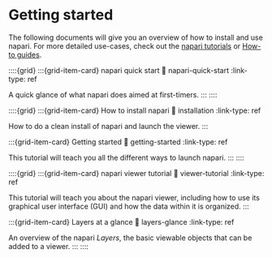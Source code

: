  # Getting started

The following documents will give you an overview of how to install and use
napari. For more detailed use-cases, check out the [napari tutorials](./index)
or [How-to guides](../howtos/index).

::::{grid}
:::{grid-item-card} napari quick start
:link: napari-quick-start
:link-type: ref

A quick glance of what napari does aimed at first-timers.
:::
::::

::::{grid}
:::{grid-item-card} How to install napari
:link: installation
:link-type: ref

How to do a clean install of napari and launch the viewer.
:::

:::{grid-item-card} Getting started
:link: getting-started
:link-type: ref

This tutorial will teach you all the different ways to launch napari.
:::
::::

::::{grid}
:::{grid-item-card} napari viewer tutorial
:link: viewer-tutorial
:link-type: ref

This tutorial will teach you about the napari viewer, including how to use its graphical user interface (GUI)
and how the data within it is organized.
:::

:::{grid-item-card} Layers at a glance
:link: layers-glance
:link-type: ref

An overview of the napari *Layers*, the basic viewable objects that can be added to a viewer.
:::
::::